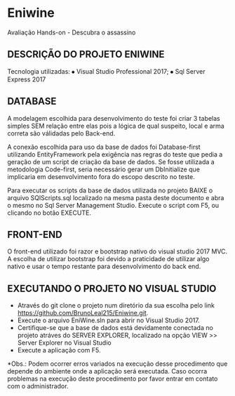 # Eniwine
Avaliação Hands-on - Descubra o assassino


## DESCRIÇÃO DO PROJETO ENIWINE
Tecnologia utilizadas:
⦁	Visual Studio Professional 2017;
⦁	Sql Server Express 2017

## DATABASE
A modelagem escolhida para desenvolvimento do teste foi criar 3 tabelas simples SEM relação entre elas
pois a lógica de qual suspeito, local e arma correta são válidadas pelo Back-end.
 
A conexão escolhida para uso da base de dados foi Database-first utilizando EntityFramework pela exigência nas regras do teste 
que pedia a geração de um script de criação da base de dados. Se fosse utilizada a metodologia Code-first, seria necessário gerar 
um DbInitialize que implicaria em desenvolvimento fora do escopo descrito no teste.

Para executar os scripts da base de dados utilizada no projeto BAIXE o arquivo SQlScripts.sql localizado na mesma pasta deste documento 
e abra o mesmo no Sql Server Management Studio. Execute o script com F5, ou clicando no botão EXECUTE.

## FRONT-END
O front-end utilizado foi razor e bootstrap nativo do visual studio 2017 MVC. A escolha de utilizar bootstrap foi devido a praticidade de utilizar algo nativo e usar o tempo restante para desenvolvimento do back end.

## EXECUTANDO O PROJETO NO VISUAL STUDIO

- Através do git clone o projeto num diretório da sua escolha pelo link https://github.com/BrunoLeal215/Eniwine.git.
- Execute o arquivo EniWine.sln para abrir no Visual Studio 2017.
- Certifique-se que a base de dados está devidamente conectada no projeto atráves do SERVER EXPLORER, localizado na opção VIEW >> Server Explorer
no Visual Studio
- Execute a aplicação com F5.

*Obs.: Podem ocorrer erros variados na execução desse procedimento que depende do ambiente onde a aplicação será executada.
Caso ocorra problemas na execução deste procedimento por favor entrar em contato com o administrador.


